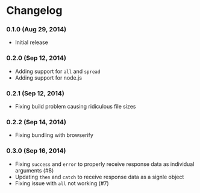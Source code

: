 # Changelog

### 0.1.0 (Aug 29, 2014)

- Initial release

### 0.2.0 (Sep 12, 2014)

- Adding support for `all` and `spread`
- Adding support for node.js

### 0.2.1 (Sep 12, 2014)

- Fixing build problem causing ridiculous file sizes

### 0.2.2 (Sep 14, 2014)

- Fixing bundling with browserify

### 0.3.0 (Sep 16, 2014)

- Fixing `success` and `error` to properly receive response data as individual arguments (#8)
- Updating `then` and `catch` to receive response data as a signle object
- Fixing issue with `all` not working (#7)